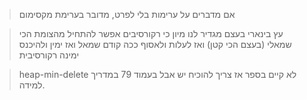 > אם מדברים על ערימות בלי לפרט, מדובר בערימת מקסימום

> עץ בינארי בעצם מגדיר לנו מיון כי רקורסיבים אפשר להתחיל מהצומת הכי שמאלי (בעצם הכי קטן) ואז לעלות ולאסוף ככה קודם שמאל ואז ימין ולהיכנס ימינה רקורסיבית
 
> heap-min-delete לא קיים בספר אז צריך להוכיח יש אבל בעמוד 79 במדריך למידה.
 

